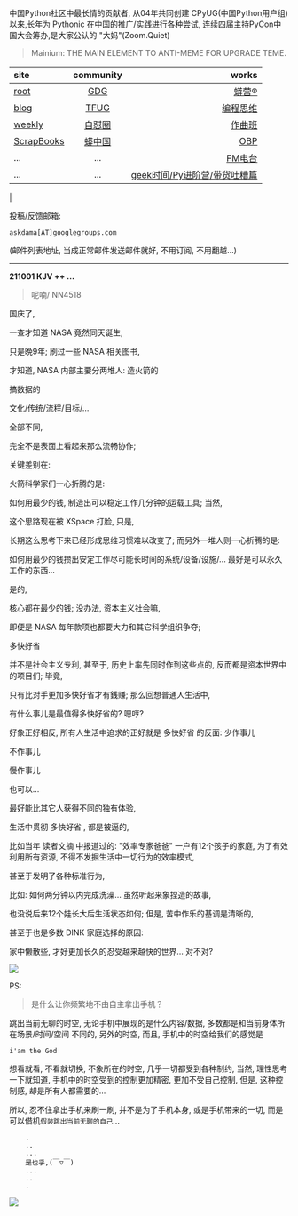 中国Python社区中最长情的贡献者, 从04年共同创建 CPyUG(中国Python用户组)以来,长年为 Pythonic 在中国的推广/实践进行各种尝试, 连续四届主持PyCon中国大会筹办,是大家公认的 "大妈"(Zoom.Quiet)

> Mainium: THE MAIN ELEMENT TO ANTI-MEME FOR UPGRADE TEME.

| site | community | works |
| :-----| :----: | ----: |
| [root](http://zoomquiet.io/) | [GDG](https://blog.zhgdg.org/) | [蟒营®](https://doc.101.camp/) |
| [blog](https://blog.zoomquiet.io/pages/zoomquiet.html) | [TFUG](http://zh.tfug.world/) | [编程思维](https://py.101.camp/) |
| [weekly](http://weekly.pychina.org/) | [自怼圈](https://du.101.camp/) | [作曲班](https://mu.101.camp/) |
| [ScrapBooks](https://zoomquiet.io/collection.html) | [蟒中国](https://pychina.org/) | [OBP](https://zoomquiet.io/obp/index.html) |
| ... | ... | [FM电台](https://fm.101.camp/) |
| ... | ... | [geek时间/Py进阶营/带货吐糟篇](https://fm.101.camp/2020/geek2py-dama.html) 
 |


投稿/反馈邮箱:

    askdama[AT]googlegroups.com

(邮件列表地址, 
当成正常邮件发送邮件就好, 不用订阅, 不用翻越...)


---------------------------------------------------
**211001 KJV ++ ...**

> 呢喃/ NN4518



国庆了,

一查才知道 NASA 竟然同天诞生,

只是晩9年;
刷过一些 NASA 相关图书,

才知道,
NASA 内部主要分两堆人:
造火箭的

搞数据的

文化/传统/流程/目标/...

全部不同,

完全不是表面上看起来那么流畅协作;

关键差别在:

火箭科学家们一心折腾的是:

如何用最少的钱,
制造出可以稳定工作几分钟的运载工具;
当然,

这个思路现在被 XSpace 打脸,
只是,

长期这么思考下来已经形成思维习惯难以改变了;
而另外一堆人则一心折腾的是:

如何用最少的钱攒出安定工作尽可能长时间的系统/设备/设施/...
最好是可以永久工作的东西...

是的,

核心都在最少的钱;
没办法,
资本主义社会嘛,

即便是 NASA 每年款项也都要大力和其它科学组织争夺;

多快好省

并不是社会主义专利,
甚至于,
历史上率先同时作到这些点的,
反而都是资本世界中的项目们;
毕竟,

只有比对手更加多快好省才有銭赚;
那么回想普通人生活中,

有什么事儿是最值得多快好省的?
嗯哼?

好象正好相反,
所有人生活中追求的正好就是 多快好省 的反面:
少作事儿

不作事儿

慢作事儿

也可以...

最好能比其它人获得不同的独有体验,

生活中贯彻 多快好省 ,
都是被逼的,

比如当年 读者文摘 中报道过的:
​"效率专家爸爸"
一户有12个孩子的家庭,
为了有效利用所有资源,
不得不发掘生活中一切行为的效率模式,

甚至于发明了各种标准行为,

比如:
如何两分钟以内完成洗澡...
虽然听起来象捏造的故事,

也没说后来12个娃长大后生活状态如何;
但是,
苦中作乐的基调是清晰的,

甚至于也是多数 DINK 家庭选择的原因:

家中懒散些,
才好更加长久的忍受越来越快的世界...
对不对​?




![](https://ipic.zoomquiet.top/2021-09-30-zq42-today-card-2110.001.jpeg)

PS:
> 是什么让你频繁地不由自主拿出手机？

跳出当前无聊的时空,
无论手机中展现的是什么内容/数据,
多数都是和当前身体所在场景/时间/空间 不同的,
另外的时空,
而且, 手机中的时空给我们的感觉是

    i'am the God

想看就看, 不看就切换,
不象所在的时空, 几乎一切都受到各种制约,
当然,
理性思考一下就知道,
手机中的时空受到的控制更加精密, 更加不受自己控制,
但是, 这种控制感,
却是所有人都需要的...

所以, 
忍不住拿出手机来刷一刷,
并不是为了手机本身, 或是手机带来的一切,
而是可以借机`假装跳出当前无聊的自己`...



```
    .
    ..
    ...
    是也乎,(￣▽￣)
    ...
    ..
    .
```


![](http://ydlj.zoomquiet.top/ipic/2021-07-10-210701DU21-zip.jpg)

